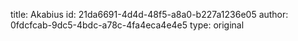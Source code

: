 title: Akabius
id: 21da6691-4d4d-48f5-a8a0-b227a1236e05
author: 0fdcfcab-9dc5-4bdc-a78c-4fa4eca4e4e5
type: original
